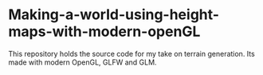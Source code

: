 # Making-a-world-using-height-maps-with-modern-openGL
This repository holds the source code for my take on terrain generation. Its made with modern OpenGL, GLFW and GLM.
